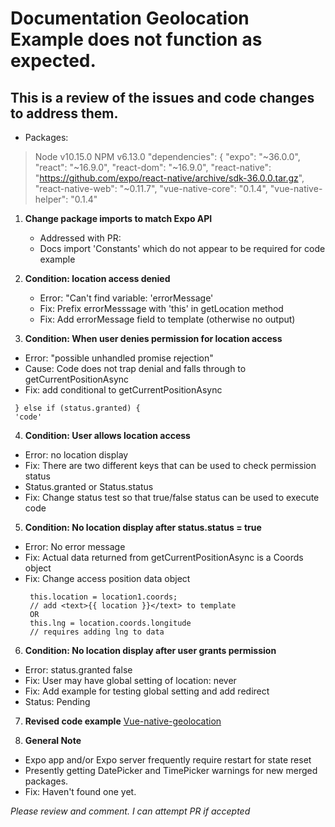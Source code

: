 # Documentation Geolocation Example does not function as expected. #
## This is a review of the issues and code changes to address them. ##

* Packages:

> Node v10.15.0
> NPM v6.13.0
>  "dependencies": {
>  "expo": "~36.0.0",
>  "react": "~16.9.0",
>  "react-dom": "~16.9.0",
>  "react-native": "https://github.com/expo/react-native/archive/sdk-36.0.0.tar.gz",
>  "react-native-web": "~0.11.7",
>  "vue-native-core": "0.1.4",
>  "vue-native-helper": "0.1.4"

1. **Change package imports to match Expo API**
   - Addressed with PR: 
   - Docs import 'Constants' which do not appear to be required for code example

2. **Condition: location access denied**
   - Error: "Can't find variable: 'errorMessage'
   - Fix: Prefix errorMesssage with 'this' in getLocation method
   - Fix: Add <text>errorMessage</text> field to template (otherwise no output)

3. **Condition: When user denies permission for location access**
  - Error: "possible unhandled promise rejection"
  - Cause: Code does not trap denial and falls through to getCurrentPositionAsync
  - Fix: add conditional to getCurrentPositionAsync
   ```
    } else if (status.granted) {
    'code'
  ```
4. **Condition: User allows location access**
  - Error: no location display
  - Fix: There are two different keys that can be used to check permission status
  - Status.granted or Status.status
  - Fix: Change status test so that true/false status can be used to execute code

5. **Condition: No location display after status.status = true**
  - Error: No error message
  - Fix: Actual data returned from getCurrentPositionAsync is a Coords object
  - Fix: Change access position data object
    ```
     this.location = location1.coords;
     // add <text>{{ location }}</text> to template
     OR
     this.lng = location.coords.longitude
     // requires adding lng to data
    ```
6. **Condition: No location display after user grants permission**
  - Error: status.granted false
  - Fix: User may have global setting of location: never
  - Fix: Add example for testing global setting and add redirect
  - Status: Pending

7. **Revised code example**
   [Vue-native-geolocation](https://github.com/ravenOSS/Vue-native-geolocation)

8. **General Note**
  - Expo app and/or Expo server frequently require restart for state reset 
  - Presently getting DatePicker and TimePicker warnings for new merged packages.
  - Fix: Haven't found one yet.


*Please review and comment. I can attempt PR if accepted*